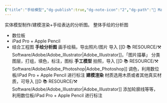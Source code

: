 ```yaml
---
{"title":"手绘模型","dg-publish":true,"dg-note-icon":"2","dg-path":"🌳 Major/Chart/02 中期分析/手绘模型.md","permalink":"/🌳 Major/Chart/02 中期分析/手绘模型/","dgPassFrontmatter":true,"noteIcon":"2","created":"2024-07-04T13:45:17.000+08:00","updated":"2024-11-01T21:27:25.843+08:00"}
---
```


实体模型制作/建模渲染+手绘表达的分析图。
整体手绘的分析图
-   数位板
-   iPad Pro + Apple Pencil
-   结合工程图
**手绘分析图**
画手绘稿，导出照片/图片
导入 [[D 📚 RESOURCE/⚒️ Software/Adobe/Adobe_Illustrator\|Adobe_Illustrator]]，「图片描摹」
分类图层，打组，填色，标注，图标
**手工模型**
拍照，导入 [[D 📚 RESOURCE/⚒️ Software/Adobe/Adobe_Photoshop\|Adobe_Photoshop]] 调色，利用数位板/iPad Pro + Apple Pencil 进行标注
**建模渲染**
材质选用木质或者其他真实材质，可导入 [[D 📚 RESOURCE/⚒️ Software/Adobe/Adobe_Illustrator\|Adobe_Illustrator]] 添加轮廓线等等，利用数位板/iPad Pro + Apple Pencil 进行标注